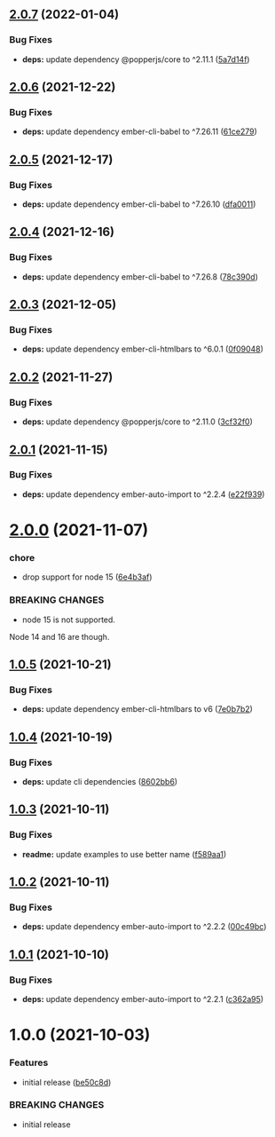 ## [2.0.7](https://github.com/NullVoxPopuli/ember-popperjs/compare/v2.0.6...v2.0.7) (2022-01-04)


### Bug Fixes

* **deps:** update dependency @popperjs/core to ^2.11.1 ([5a7d14f](https://github.com/NullVoxPopuli/ember-popperjs/commit/5a7d14f8844f19551039e1f03ebcfbf588a82aa4))

## [2.0.6](https://github.com/NullVoxPopuli/ember-popperjs/compare/v2.0.5...v2.0.6) (2021-12-22)


### Bug Fixes

* **deps:** update dependency ember-cli-babel to ^7.26.11 ([61ce279](https://github.com/NullVoxPopuli/ember-popperjs/commit/61ce279bb7a136b1072ab6f26ae7437559f61957))

## [2.0.5](https://github.com/NullVoxPopuli/ember-popperjs/compare/v2.0.4...v2.0.5) (2021-12-17)


### Bug Fixes

* **deps:** update dependency ember-cli-babel to ^7.26.10 ([dfa0011](https://github.com/NullVoxPopuli/ember-popperjs/commit/dfa0011451b08cc3a240d30801a0745fc76c7df7))

## [2.0.4](https://github.com/NullVoxPopuli/ember-popperjs/compare/v2.0.3...v2.0.4) (2021-12-16)


### Bug Fixes

* **deps:** update dependency ember-cli-babel to ^7.26.8 ([78c390d](https://github.com/NullVoxPopuli/ember-popperjs/commit/78c390d026a0aa2ef5ceeefc3cbdd009cd5648fe))

## [2.0.3](https://github.com/NullVoxPopuli/ember-popperjs/compare/v2.0.2...v2.0.3) (2021-12-05)


### Bug Fixes

* **deps:** update dependency ember-cli-htmlbars to ^6.0.1 ([0f09048](https://github.com/NullVoxPopuli/ember-popperjs/commit/0f09048a6fd42c4a3e9f0e84aed2dfcca5b2372c))

## [2.0.2](https://github.com/NullVoxPopuli/ember-popperjs/compare/v2.0.1...v2.0.2) (2021-11-27)


### Bug Fixes

* **deps:** update dependency @popperjs/core to ^2.11.0 ([3cf32f0](https://github.com/NullVoxPopuli/ember-popperjs/commit/3cf32f0d45e92f6c161a4924093e09f7b2ee95f3))

## [2.0.1](https://github.com/NullVoxPopuli/ember-popperjs/compare/v2.0.0...v2.0.1) (2021-11-15)


### Bug Fixes

* **deps:** update dependency ember-auto-import to ^2.2.4 ([e22f939](https://github.com/NullVoxPopuli/ember-popperjs/commit/e22f939c6cbb2a5510e1f5a5b2880da6fec8f511))

# [2.0.0](https://github.com/NullVoxPopuli/ember-popperjs/compare/v1.0.5...v2.0.0) (2021-11-07)


### chore

* drop support for node 15 ([6e4b3af](https://github.com/NullVoxPopuli/ember-popperjs/commit/6e4b3afc779c9457d4969fb193c020015fa76c6c))


### BREAKING CHANGES

* node 15 is not supported.

Node 14 and 16 are though.

## [1.0.5](https://github.com/NullVoxPopuli/ember-popperjs/compare/v1.0.4...v1.0.5) (2021-10-21)


### Bug Fixes

* **deps:** update dependency ember-cli-htmlbars to v6 ([7e0b7b2](https://github.com/NullVoxPopuli/ember-popperjs/commit/7e0b7b22617589b18531e4b7e58523e24832da29))

## [1.0.4](https://github.com/NullVoxPopuli/ember-popperjs/compare/v1.0.3...v1.0.4) (2021-10-19)


### Bug Fixes

* **deps:** update cli dependencies ([8602bb6](https://github.com/NullVoxPopuli/ember-popperjs/commit/8602bb63bfdf9406a24a5d5d7178a8234504350b))

## [1.0.3](https://github.com/NullVoxPopuli/ember-popperjs/compare/v1.0.2...v1.0.3) (2021-10-11)


### Bug Fixes

* **readme:** update examples to use better name ([f589aa1](https://github.com/NullVoxPopuli/ember-popperjs/commit/f589aa1115a17603d98fda07d11cfc72b9c332f4))

## [1.0.2](https://github.com/NullVoxPopuli/ember-popperjs/compare/v1.0.1...v1.0.2) (2021-10-11)


### Bug Fixes

* **deps:** update dependency ember-auto-import to ^2.2.2 ([00c49bc](https://github.com/NullVoxPopuli/ember-popperjs/commit/00c49bc8a564217ebf62794f08d8eb119f253979))

## [1.0.1](https://github.com/NullVoxPopuli/ember-popperjs/compare/v1.0.0...v1.0.1) (2021-10-10)


### Bug Fixes

* **deps:** update dependency ember-auto-import to ^2.2.1 ([c362a95](https://github.com/NullVoxPopuli/ember-popperjs/commit/c362a95c309a9b54dbe975e9c56a4d18ee6caa13))

# 1.0.0 (2021-10-03)


### Features

* initial release ([be50c8d](https://github.com/NullVoxPopuli/ember-popperjs/commit/be50c8d7c079b648bdd03930f78dc31a074c2277))


### BREAKING CHANGES

* initial release
